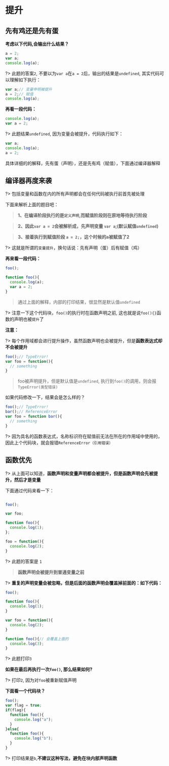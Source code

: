 # 提升

## 先有鸡还是先有蛋

**考虑以下代码,会输出什么结果？**

```js
a = 2;
var a;
console.log(a);
```

?> 此题的答案`2`, 不要以为`var a`在`a = 2`后，输出的结果是`undefined`, 其实代码可以理解如下执行：

```js
var a;// 变量申明被提升
a = 2;// 赋值
console.log(a);
```

**再看一段代码：**

```js
console.log(a);
var a = 2;
```

?> 此题结果`undefined`, 因为变量会被提升，代码执行如下：

```js
var a;
console.log(a);
a = 2;
```

具体详细的的解释，先有蛋（声明），还是先有鸡（赋值），下面通过编译器解释

## 编译器再度来袭

?> 包括变量和函数在内的所有声明都会在任何代码被执行前首先被处理

下面来解析上面的题目吧：

> **1、在编译阶段执行的是`定义声明`,而赋值阶段则在原地等待执行阶段**

> **2、因此`var a = 2`会被解析成，先声明变量 `var a`;(默认赋值`undefined`)**

> **3、接着执行到赋值阶段 `a = 2;`，这个时候的a被赋值了2**

?> 这就是所谓的`变量提升`，换句话说：先有声明（蛋）后有赋值（鸡）

**再来看一段代码：**

```js
foo();

function foo(){
  console.log(a);
  var a = 2;
}
```

> 通过上面的解释，内部的打印结果，很显然是默认值`undefined`

?> 注意一下这个代码块，`foo()`的执行时在函数声明之前, 这也就是说`foo(){}`函数的声明也被`提升`了

**注意：**

?> 每个作用域都会进行提升操作，虽然函数声明也会被提升，但是**函数表达式却不会被提升**

```js
foo();// TypeError!
var foo = function(){
  // something
}
```

> foo被声明提升，但是默认值是`undefined`, 执行到`foo()`的调用，则会报`TypeError(类型错误)`

如果代码修改一下，结果会是怎么样的？

```js
foo();// TypeError!
bar();// ReferenceError
var foo = function bar(){
  // something
}
```

?> 因为具名的函数表达式，名称标识符在赋值前无法在所在的作用域中使用的，因此上个代码块，就会报错`ReferenceError（引用错误）`

## 函数优先

?> 从上面可以知道，**函数声明和变量声明都会被提升，但是函数声明会先被提升，然后才是变量**

下面通过代码来看一下：

```js

foo();

var foo;

function foo(){
  console.log(1);
};

foo = function(){
  console.log(2);
}
```

?> 此题的答案是 `1`

> **函数声明会被提升到普通变量之前**

?> **重复的声明变量会被忽略，但是后面的函数声明会覆盖掉前面的：如下代码：**

```js
foo();

function foo(){
  console.log(1);
}

var foo = function(){
  console.log(2);
}

function foo(){// 会覆盖上面的
  console.log(3);
}
```

?> 此题打印`3`

**如果在最后再执行一次`foo()`, 那么结果如何?**

?> 打印`2`, 因为对`foo`被重新赋值声明

**下面看一个代码块？**

```js
foo();
var flag = true;
if(flag){
  function foo(){
    console.log("a");
  }
}else{
  function foo(){
    console.log("b");
  }
}
```
?> 打印结果是`b`,**不建议这种写法，避免在块内部声明函数**